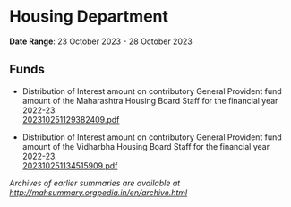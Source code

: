 # Housing Department

**Date Range**: 23 October 2023 - 28 October 2023


## Funds
- Distribution of Interest amount on contributory General Provident fund amount of the Maharashtra Housing Board Staff for the financial year 2022-23.\
  [202310251129382409.pdf](https://gr.maharashtra.gov.in/Site/Upload/Government%20Resolutions/English/202310251129382409.pdf)

- Distribution of Interest amount on contributory General Provident fund amount of the Vidharbha Housing Board Staff for the financial year 2022-23.\
  [202310251134515909.pdf](https://gr.maharashtra.gov.in/Site/Upload/Government%20Resolutions/English/202310251134515909.pdf)


*Archives of earlier summaries are available at http://mahsummary.orgpedia.in/en/archive.html*